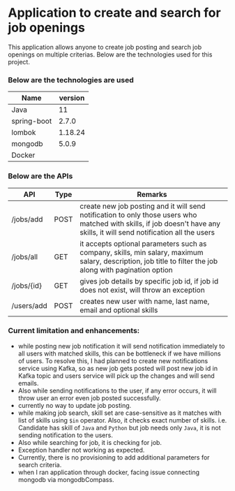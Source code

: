 # Application to create and search for job openings
This application allows anyone to create job posting and search job openings on multiple criterias.
Below are the technologies used for this project.
### Below are the technologies are used
| Name        | version |
|-------------|---------|
| Java        | 11      |
| spring-boot | 2.7.0   |
| lombok      | 1.18.24 |
| mongodb     | 5.0.9   |
| Docker      |         |

### Below are the APIs
| API        | Type | Remarks                                                                                                                                                                   |
|------------|------|---------------------------------------------------------------------------------------------------------------------------------------------------------------------------|
| /jobs/add  | POST | create new job posting and it will send notification to only those users who matched with skills, if job doesn't have any skills, it will send notification all the users |
| /jobs/all  | GET  | it accepts optional parameters such as company, skills, min salary, maximum salary, description, job title to filter the job along with pagination option                 |
| /jobs/{id} | GET  | gives job details by specific job id, if job id does not exist, will throw an exception                                                                                   |
| /users/add | POST | creates new user with name, last name, email and optional skills                                                                                                          |

### Current limitation and enhancements:
- while posting new job notification it will send notification immediately to all users with matched skills, this can be bottleneck if we have millions of users. To resolve this, I had planned to create new notifications service using Kafka, so as new job gets posted will post new job id in Kafka topic and users service will pick up the changes and will send emails.
- Also while sending notifications to the user, if any error occurs, it will throw user an error even job posted successfully.
- currently no way to update job posting.
- while making job search, skill set are case-sensitive as it matches with list of skills using `$in` operator. Also, it checks exact number of skills. i.e. Candidate has skill of `Java` and `Python` but job needs only `Java`, it is not sending notification to the users.
- Also while searching for job, it is checking for job.
- Exception handler not working as expected.
- Currently, there is no provisioning to add additional parameters for search criteria.
- when I ran application through docker, facing issue connecting mongodb via mongodbCompass.